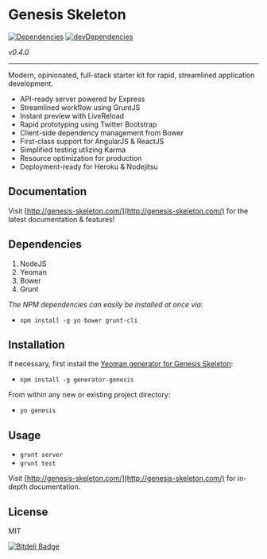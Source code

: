 # Genesis Skeleton

[![Dependencies](https://david-dm.org/ericclemmons/genesis-skeleton.png)](https://david-dm.org/ericclemmons/genesis-skeleton)
[![devDependencies](https://david-dm.org/ericclemmons/genesis-skeleton/dev-status.png)](https://david-dm.org/ericclemmons/genesis-skeleton#info=devDependencies&view=table)

*v0.4.0*

- - -

Modern, opinionated, full-stack starter kit for rapid, streamlined application development.

- API-ready server powered by Express
- Streamlined workflow using GruntJS
- Instant preview with LiveReload
- Rapid prototyping using Twitter Bootstrap
- Client-side dependency management from Bower
- First-class support for AngularJS & ReactJS
- Simplified testing utlizing Karma
- Resource optimization for production
- Deployment-ready for Heroku & Nodejitsu


## Documentation

Visit [http://genesis-skeleton.com/](http://genesis-skeleton.com/) for the
latest documentation & features!


## Dependencies

1. NodeJS
2. Yeoman
3. Bower
4. Grunt

*The NPM dependencies can easily be installed at once via:*

- `npm install -g yo bower grunt-cli`

## Installation

If necessary, first install the [Yeoman generator for Genesis Skeleton](https://github.com/ericclemmons/generator-genesis):

- `npm install -g generator-genesis`

From within any new or existing project directory:

- `yo genesis`


## Usage

- `grunt server`
- `grunt test`

Visit [http://genesis-skeleton.com/](http://genesis-skeleton.com/) for in-depth
documentation.


## License

MIT



[![Bitdeli Badge](https://d2weczhvl823v0.cloudfront.net/ericclemmons/genesis-skeleton/trend.png)](https://bitdeli.com/free "Bitdeli Badge")

